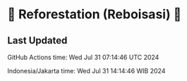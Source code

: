 
# 🌳 Reforestation (Reboisasi) 🌲

## Last Updated

GitHub Actions time: Wed Jul 31 07:14:46 UTC 2024

Indonesia/Jakarta time: Wed Jul 31 14:14:46 WIB 2024
